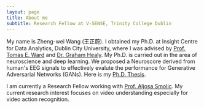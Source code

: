 ```yaml
---
layout: page
title: About me
subtitle: Research Fellow at V-SENSE, Trinity College Dublin
---
```


My name is Zheng-wei Wang (王正蔚). I obtained my Ph.D. at Insight Centre for Data Analytics, Dublin City University, where I was advised by [Prof. Tomas E. Ward](https://www.computing.dcu.ie/~tward/) and [Dr. Graham Healy](https://www.computing.dcu.ie/~ghealy/). My Ph.D. is carried out in the area of neuroscience and deep learning. We proposed a Neuroscore derived from human's EEG signals to effectively evalute the performance for Generative Adversarial Networks (GANs). Here is my [Ph.D. Thesis](http://doras.dcu.ie/23729/).  

I am currently a Research Fellow working with [Prof. Aljosa Smolic](https://scholar.google.ch/citations?user=HZRejX4AAAAJ&hl=en). My current research interest focuses on video understanding especially for video action recognition.


